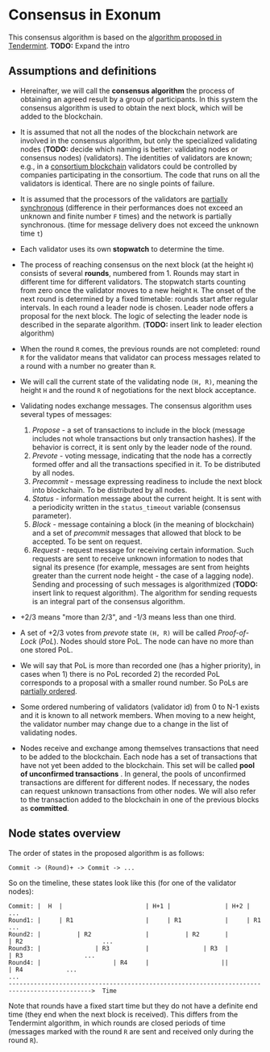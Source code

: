 # Consensus in Exonum

This consensus algorithm is based on the [algorithm proposed in
Tendermint][tendermint_consensus].
**TODO:** Expand the intro

## Assumptions and definitions

- Hereinafter, we will call the **consensus algorithm** the process of
obtaining an agreed result by a group of participants. In this system the
consensus algorithm is used to obtain the next block, which will be added to the
blockchain.
- It is assumed that not all the nodes of the blockchain network are involved in
the consensus algorithm, but only the specialized validating nodes (**TODO:**
decide which naming is better: validating nodes or consensus nodes)
(validators). The identities of validators are known; e.g., in a [consortium
blockchain][public_and_private_blockchains] validators could be controlled by
companies participating in the consortium. The code that runs on all the
validators is identical. There are no single points of failure.
- It is assumed that the processors of the validators are [partially
synchronous][partial_synchrony] (difference in their performances does not
exceed an unknown and finite number `F` times) and the network is partially
synchronous. (time for message delivery does not exceed the unknown time `t`)
- Each validator uses its own **stopwatch** to determine the time.
- The process of reaching consensus on the next block (at the height `H`)
consists of several **rounds**, numbered from 1\. Rounds may start in different
time for different validators. The stopwatch starts counting from zero once the
validator moves to a new height `H`. The onset of the next round is determined
by a fixed timetable: rounds start after regular intervals. In each round a
leader node is chosen. Leader node offers a proposal for the next block. The
logic of selecting the leader node is described in the separate algorithm.
(**TODO:** insert link to leader election algorithm)
- When the round `R` comes, the previous rounds are not completed: round `R` for
the validator means that validator can process messages related to a round with
a number no greater than `R`.
- We will call the current state of the validating node `(H, R)`, meaning the
height `H` and the round `R` of negotiations for the next block acceptance.
- Validating nodes exchange messages. The consensus algorithm uses several types
of messages:

  1. _Propose_ - a set of transactions to include in the block (message includes
  not whole transactions but only transaction hashes). If the behavior is
  correct, it is sent only by the leader node of the round.
  2. _Prevote_ - voting message, indicating that the node has a correctly formed
  offer and all the transactions specified in it. To be distributed by all nodes.
  3. _Precommit_ - message expressing readiness to include the next block into
  blockchain. To be distributed by all nodes.
  4. _Status_ - information message about the current height. It is sent with a
  periodicity written in the `status_timeout` variable (consensus parameter).
  5. _Block_ - message containing a block (in the meaning of blockchain) and a
  set of _precommit_ messages that allowed that block to be accepted. To be sent
  on request.
  6. _Request_ - request message for receiving certain information. Such
  requests are sent to receive unknown information to nodes that signal its
  presence (for example, messages are sent from heights greater than the current
  node height - the case of a lagging node). Sending and processing of such
  messages is algorithmized (**TODO:** insert link to request algorithm). The
  algorithm for sending requests is an integral part of the consensus algorithm.

- +2/3 means "more than 2/3", and -1/3 means less than one third.

- A set of +2/3 votes from _prevote_ state `(H, R)` will be called
_Proof-of-Lock_ (_PoL_). Nodes should store PoL. The node can have no more than
one stored PoL.

- We will say that PoL is more than recorded one (has a higher priority), in
cases when 1) there is no PoL recorded 2) the recorded PoL corresponds to a
proposal with a smaller round number. So PoLs are [partially
ordered][partial_ordering].

- Some ordered numbering of validators (validator id) from 0 to N-1 exists and
it is known to all network members. When moving to a new height, the validator
number may change due to a change in the list of validating nodes.

- Nodes receive and exchange among themselves transactions that need to be added
to the blockchain. Each node has a set of transactions that have not yet been
added to the blockchain. This set will be called **pool of unconfirmed
transactions** . In general, the pools of unconfirmed transactions are different
for different nodes. If necessary, the nodes can request unknown transactions
from other nodes. We will also refer to the transaction added to the blockchain
in one of the previous blocks as **committed**.

## Node states overview

The order of states in the proposed algorithm is as follows:

```
Commit -> (Round)+ -> Commit -> ...
```

So on the timeline, these states look like this (for one of the
validator nodes):

```
Commit: |  H  |                       | H+1 |               | H+2 |                              ...
Round1: |     | R1                    |     | R1            |     | R1                           ...
Round2: |          | R2               |          | R2       |          | R2                      ...
Round3: |               | R3          |               | R3  |               | R3                 ...
Round4: |                    | R4     |                    ||                    | R4            ...
...
--------------------------------------------------------------------------------------------->  Time
```

Note that rounds have a fixed start time but they do not have a definite end
time (they end when the next block is received). This differs from the
Tendermint algorithm, in which rounds are closed periods of time (messages
marked with the round `R` are sent and received only during the round `R`).

[partial_ordering]: https://en.wikipedia.org/wiki/Partially_ordered_set#Formal_definition
[partial_synchrony]: http://groups.csail.mit.edu/tds/papers/Lynch/podc84-DLS.pdf
[public_and_private_blockchains]: https://blog.ethereum.org/2015/08/07/on-public-and-private-blockchains/
[tendermint_consensus]: https://github.com/tendermint/tendermint/wiki/Byzantine-Consensus-Algorithm
